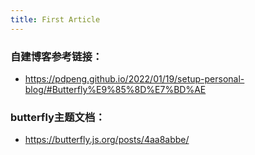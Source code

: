 ```yaml
---
title: First Article
---
```


### 自建博客参考链接：
- https://pdpeng.github.io/2022/01/19/setup-personal-blog/#Butterfly%E9%85%8D%E7%BD%AE

### butterfly主题文档：
- https://butterfly.js.org/posts/4aa8abbe/

<!-- 还有我的私货喔：LYN & PJK 爱你宝贝！！！ -->